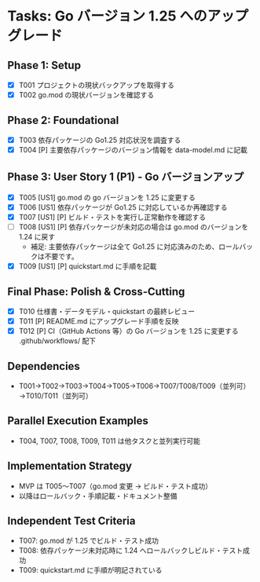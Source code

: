 # Tasks: Go バージョン 1.25 へのアップグレード

## Phase 1: Setup

- [x] T001 プロジェクトの現状バックアップを取得する
- [x] T002 go.mod の現状バージョンを確認する

## Phase 2: Foundational

- [x] T003 依存パッケージの Go1.25 対応状況を調査する
- [x] T004 [P] 主要依存パッケージのバージョン情報を data-model.md に記載

## Phase 3: User Story 1 (P1) - Go バージョンアップ

- [x] T005 [US1] go.mod の go バージョンを 1.25 に変更する
- [x] T006 [US1] 依存パッケージが Go1.25 に対応しているか再確認する
- [x] T007 [US1] [P] ビルド・テストを実行し正常動作を確認する
- [ ] T008 [US1] [P] 依存パッケージが未対応の場合は go.mod のバージョンを 1.24 に戻す
  - 補足: 主要依存パッケージは全て Go1.25 に対応済みのため、ロールバックは不要です。
- [x] T009 [US1] [P] quickstart.md に手順を記載

## Final Phase: Polish & Cross-Cutting

- [x] T010 仕様書・データモデル・quickstart の最終レビュー
- [x] T011 [P] README.md にアップグレード手順を反映
- [x] T012 [P] CI（GitHub Actions 等）の Go バージョンを 1.25 に変更する .github/workflows/ 配下

## Dependencies

- T001→T002→T003→T004→T005→T006→T007/T008/T009（並列可）→T010/T011（並列可）

## Parallel Execution Examples

- T004, T007, T008, T009, T011 は他タスクと並列実行可能

## Implementation Strategy

- MVP は T005〜T007（go.mod 変更 → ビルド・テスト成功）
- 以降はロールバック・手順記載・ドキュメント整備

## Independent Test Criteria

- T007: go.mod が 1.25 でビルド・テスト成功
- T008: 依存パッケージ未対応時に 1.24 へロールバックしビルド・テスト成功
- T009: quickstart.md に手順が明記されている
